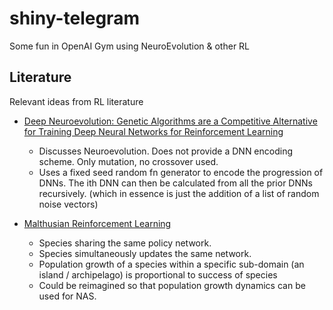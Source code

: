 # shiny-telegram
Some fun in OpenAI Gym using NeuroEvolution &amp; other RL

## Literature
Relevant ideas from RL literature 

* [Deep Neuroevolution: Genetic Algorithms are a Competitive Alternative for Training Deep Neural Networks for Reinforcement Learning
](https://arxiv.org/pdf/1712.06567.pdf) 
  * Discusses Neuroevolution. Does not provide a DNN encoding scheme. Only mutation, no crossover used. 
  * Uses a fixed seed random fn generator to encode the progression of DNNs. The ith DNN can then be calculated from all the prior DNNs recursively. (which in essence is just the addition of a list of random noise vectors)

* [Malthusian Reinforcement Learning](https://arxiv.org/pdf/1812.07019.pdf)
  * Species sharing the same policy network. 
  * Species simultaneously updates the same network. 
  * Population growth of a species within a specific sub-domain (an island / archipelago) is proportional to success of species
  * Could be reimagined so that population growth dynamics can be used for NAS. 
